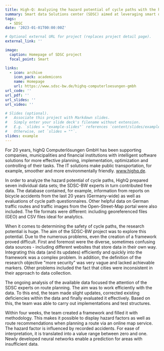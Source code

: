 ```yaml
---
title: High-Q: Analyzing the hazard potential of cycle paths with the help of AI algorithms
summary: Smart data Solutions center (SDSC) aimed at leveraging smart data technologies for SMEs in Baden-Württemberg's manufacturing sector. This initiative, supported by the Ministry of Science, Research and Art Baden-Württemberg (MWK), focuses on facilitating SMEs' access to and use of smart data. Through analyzing real industrial datasets, we aim to foster SME awareness and readiness for data innovation, particularly in Industry 4.0 contexts. Our collaboration with companies demonstrates the project's capacity to generate actionable insights and integrate smart technologies into existing systems, promoting data-driven innovation across the region.
tags:
  - SDSC
date: '2023-01-01T00:00:00Z'

# Optional external URL for project (replaces project detail page).
external_link: ''

image:
  caption: Homepage of SDSC project
  focal_point: Smart

links:
  - icon: archive
    icon_pack: academicons
    name: Homepage
    url: https://www.sdsc-bw.de/highq-computerloesungen-gmbh
url_code: ''
url_pdf: ''
url_slides: ''
url_video: ''

# Slides (optional).
#   Associate this project with Markdown slides.
#   Simply enter your slide deck's filename without extension.
#   E.g. `slides = "example-slides"` references `content/slides/example-slides.md`.
#   Otherwise, set `slides = ""`.
slides: example
---
```


For 20 years, highQ Computerlösungen GmbH has been supporting companies, municipalities and financial institutions with intelligent software solutions for more effective planning, implementation, optimization and controlling of their tasks. The IT solutions make public transportation, for example, smoother and more environmentally friendly. www.highq.de.

In order to analyze the hazard potential of cycle paths, HighQ prepared seven individual data sets; the SDSC-BW experts in turn contributed free data. The database contained, for example, information from reports on bicycle accidents from the last 20 years (Germany-wide) as well as evaluations of cycle path questionnaires. Other helpful data on German traffic routes and traffic images from the Open-Street-Map portal were also included. The file formats were different: including georeferenced files (GEO) and CSV files ideal for analytics.

When it comes to determining the safety of cycle paths, the research potential is huge. The aim of the SDSC-BW project was to explore this potential. Due to the numerous problems, even the creation of a framework proved difficult. First and foremost were the diverse, sometimes confusing data sources - including different websites that store data in their own way. Integrating this data (and its updates) efficiently and quickly into the framework was a complex problem. In addition, the definition of the research objective "more security" was very vague and lacked achievable markers. Other problems included the fact that cities were inconsistent in their approach to data collection.

The ongoing analysis of the available data focused the attention of the SDSC experts on route planning. The aim was to work efficiently with the data. To this end, the team made slight updates, corrected existing deficiencies within the data and finally evaluated it effectively. Based on this, the team was able to carry out implementations and test structures.

Within four weeks, the team created a framework and filled it with methodology. This makes it possible to display hazard factors as well as route recommendations when planning a route via an online map service. The hazard factor is influenced by recorded accidents. For ease of interpretation, it is translated into a value range between zero and one. Newly developed neural networks enable a prediction for areas with insufficient data.